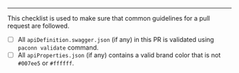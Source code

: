 
---
This checklist is used to make sure that common guidelines for a pull request are followed.

- [ ] All `apiDefinition.swagger.json` (if any) in this PR is validated using `paconn validate` command.
- [ ] All `apiProperties.json` (if any) contains a valid brand color that is not `#007ee5` or `#ffffff`.
